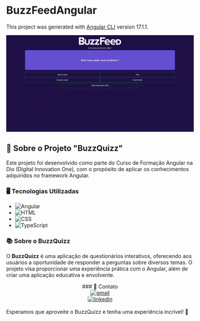# BuzzFeedAngular

This project was generated with [Angular CLI](https://github.com/angular/angular-cli) version 17.1.1.

<img src="./src/assets/CapturaBuzzQuizz.png" alt="pagina em execução">

## 🚀 Sobre o Projeto "BuzzQuizz"

Este projeto foi desenvolvido como parte do Curso de Formação Angular na Dio (Digital Innovation One), com o propósito de aplicar os conhecimentos adquiridos no framework Angular.

### 🖥️ Tecnologias Utilizadas

- ![Angular](https://img.shields.io/badge/Angular-%23DD0031.svg?style=for-the-badge&logo=angular&logoColor=white)
- ![HTML](https://img.shields.io/badge/HTML-%23E34F26.svg?style=for-the-badge&logo=html5&logoColor=white) 
- ![CSS](https://img.shields.io/badge/CSS-%231572B6.svg?style=for-the-badge&logo=css3&logoColor=white) 
- ![TypeScript](https://img.shields.io/badge/TypeScript-%23778BFF.svg?style=for-the-badge&logo=typescript&logoColor=white) 

### 📚 Sobre o BuzzQuizz

O **BuzzQuizz** é uma aplicação de questionários interativos, oferecendo aos usuários a oportunidade de responder a perguntas sobre diversos temas. O projeto visa proporcionar uma experiência prática com o Angular, além de criar uma aplicação educativa e envolvente.
<div align=center>
### 📧 Contato
</div>
<div align=center>
  <a href="mailto:arthurcovelo@gmail.com" >
    <img src="https://img.shields.io/badge/arthurcovelo@gmail.com-D14836?style=for-the-badge&logo=gmail&logoColor=white" alt="gmail">
  </a>

  <br>
  
   <a href="https://www.linkedin.com/in/arthurcovelo/">
    <img src="https://img.shields.io/badge/linkedin.com/in/arthurcovelo/-0077B5?style=for-the-badge&logo=linkedin&logoColor=white" alt="linkedin">
  </a>    
</div>

<br>
Esperamos que aproveite o BuzzQuizz e tenha uma experiência incrível! 🚀
